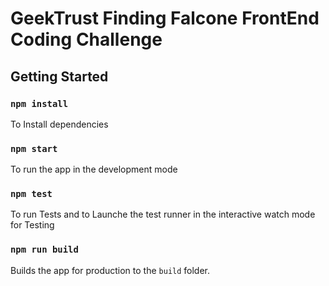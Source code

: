# GeekTrust Finding Falcone FrontEnd Coding Challenge

## Getting Started

### `npm install`

To Install dependencies

### `npm start`

To run the app in the development mode

### `npm test`

To run Tests and to Launche the test runner in the interactive watch mode for Testing

### `npm run build`

Builds the app for production to the `build` folder.